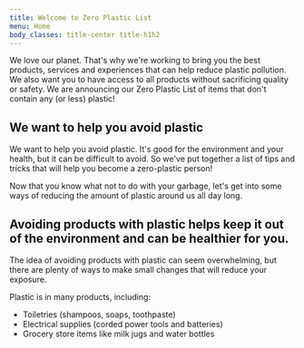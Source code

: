 ```yaml
---
title: Welcome to Zero Plastic List
menu: Home
body_classes: title-center title-h1h2
---
```


We love our planet. That's why we're working to bring you the best products, services and experiences that can help reduce plastic pollution. We also want you to have access to all products without sacrificing quality or safety. We are announcing our Zero Plastic List of items that don't contain any (or less) plastic!

## We want to help you avoid plastic
We want to help you avoid plastic. It's good for the environment and your health, but it can be difficult to avoid. So we've put together a list of tips and tricks that will help you become a zero-plastic person!

Now that you know what not to do with your garbage, let's get into some ways of reducing the amount of plastic around us all day long.

## Avoiding products with plastic helps keep it out of the environment and can be healthier for you.
The idea of avoiding products with plastic can seem overwhelming, but there are plenty of ways to make small changes that will reduce your exposure.

Plastic is in many products, including:
- Toiletries (shampoos, soaps, toothpaste)
- Electrical supplies (corded power tools and batteries)
- Grocery store items like milk jugs and water bottles